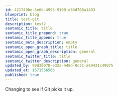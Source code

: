 ```yaml
---
id: 421749be-5e6d-4995-9109-e63d708a1493
blueprint: blog
title: test-git
description: test2
seotamic_title: title
seotamic_title_prepend: true
seotamic_title_append: true
seotamic_meta_description: empty
seotamic_open_graph_title: title
seotamic_open_graph_description: general
seotamic_twitter_title: title
seotamic_twitter_description: general
updated_by: 99d36078-e32a-448d-8c31-a69431c49075
updated_at: 1671556566
published: true
---
```

Changing to see if Git picks it up.